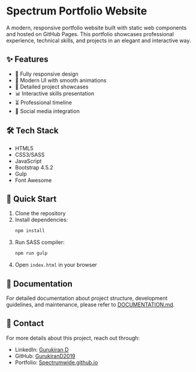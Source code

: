 # Spectrum Portfolio Website

A modern, responsive portfolio website built with static web components and hosted on GitHub Pages. This portfolio showcases professional experience, technical skills, and projects in an elegant and interactive way.

## ✨ Features

- 📱 Fully responsive design
- 🎨 Modern UI with smooth animations
- 📂 Detailed project showcases
- 📊 Interactive skills presentation
- ⏳ Professional timeline
- 📱 Social media integration

## 🛠️ Tech Stack

- HTML5
- CSS3/SASS
- JavaScript
- Bootstrap 4.5.2
- Gulp
- Font Awesome

## 🚀 Quick Start

1. Clone the repository
2. Install dependencies:
   ```bash
   npm install
   ```
3. Run SASS compiler:
   ```bash
   npm run gulp
   ```
4. Open `index.html` in your browser

## 📖 Documentation

For detailed documentation about project structure, development guidelines, and maintenance, please refer to [DOCUMENTATION.md](DOCUMENTATION.md).

## 🤝 Contact

For more details about this project, reach out through:

- LinkedIn: [Gurukiran D](https://www.linkedin.com/in/gurukiran-d-192362194/)
- GitHub: [GurukiranD2019](https://github.com/GurukiranD2019)
- Portfolio: [Spectrumwide.github.io](https://spectrumwide.github.io)
